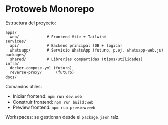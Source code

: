 # Protoweb Monorepo

Estructura del proyecto:

```
apps/
  web/            # Frontend Vite + Tailwind
services/
  api/            # Backend principal (DB + lógica)
  whatsapp/       # Servicio WhatsApp (futuro, p.ej. whatsapp-web.js)
packages/
  shared/         # Librerías compartidas (tipos/utilidades)
infra/
  docker-compose.yml (futuro)
  reverse-proxy/      (futuro)
docs/
```

Comandos útiles:

- Iniciar frontend: `npm run dev:web`
- Construir frontend: `npm run build:web`
- Preview frontend: `npm run preview:web`

Workspaces: se gestionan desde el `package.json` raíz.

